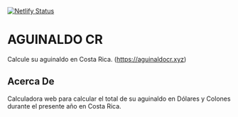 [![Netlify Status](https://api.netlify.com/api/v1/badges/b98c78b8-a290-4264-b922-467d295ee88f/deploy-status)](https://app.netlify.com/sites/aguinaldocr/deploys)

# AGUINALDO CR
Calcule su aguinaldo en Costa Rica. (https://aguinaldocr.xyz)

## Acerca De
Calculadora web para calcular el total de su aguinaldo en Dólares y Colones durante el presente año en Costa Rica. 
